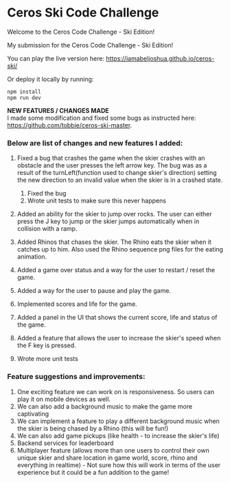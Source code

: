 # Ceros Ski Code Challenge

Welcome to the Ceros Code Challenge - Ski Edition!

My submission for the Ceros Code Challenge - Ski Edition!

You can play the live version here: https://iamabeljoshua.github.io/ceros-ski/

Or deploy it locally by running:
```
npm install
npm run dev
```

**NEW FEATURES / CHANGES MADE**
<br/>
I made some modification and fixed some bugs as instructed here: https://github.com/tobbie/ceros-ski-master. 

### Below are list of changes and new features I added:

1. Fixed a bug that crashes the game when the skier crashes with an obstacle and the user presses the left arrow key.
   The bug was as a result of the turnLeft(function used to change skier's direction) setting the new direction to an invalid value when the skier is in a crashed      state.
   
   1. Fixed the bug
   2. Wrote unit tests to make sure this never happens

2. Added an ability for the skier to jump over rocks. The user can either press the J key to jump or the skier jumps automatically when in collision with a ramp.

3. Added Rhinos that chases the skier. The Rhino eats the skier when it catches up to him. Also used the Rhino sequence png files for the eating animation.

4. Added a game over status and a way for the user to restart / reset the game.

5. Added a way for the user to pause and play the game.

6. Implemented scores and life for the game.

7. Added a panel in the UI that shows the current score, life and status of the game.

8. Added a feature that allows the user to increase the skier's speed when the F key is pressed.

9. Wrote more unit tests


### Feature suggestions and improvements:

1. One exciting feature we can work on is responsiveness. So users can play it on mobile devices as well.
2. We can also add a background music to make the game more captivating
3. We can implement a feature to play a different background music when the skier is being chased by a Rhino (this will be fun!)
4. We can also add game pickups (like health - to increase the skier's life)
5. Backend services for leaderboard
6. Multiplayer feature (allows more than one users to control their own unique skier and share location in game world, score, rhino and everything in realtime) - Not sure    how this will work in terms of the user experience but it could be a fun addition to the game!



